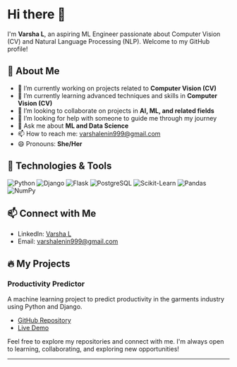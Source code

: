 # Hi there 👋

I'm **Varsha L**, an aspiring ML Engineer passionate about Computer Vision (CV) and Natural Language Processing (NLP). Welcome to my GitHub profile!

## 🚀 About Me
- 🔭 I’m currently working on projects related to **Computer Vision (CV)**
- 🌱 I’m currently learning advanced techniques and skills in **Computer Vision (CV)**
- 👯 I’m looking to collaborate on projects in **AI, ML, and related fields**
- 🤔 I’m looking for help with someone to guide me through my journey
- 💬 Ask me about **ML and Data Science**
- 📫 How to reach me: [varshalenin999@gmail.com](mailto:varshalenin999@gmail.com)
- 😄 Pronouns: **She/Her**

## 🔧 Technologies & Tools
![Python](https://img.shields.io/badge/-Python-333333?style=flat&logo=python)
![Django](https://img.shields.io/badge/-Django-333333?style=flat&logo=django)
![Flask](https://img.shields.io/badge/-Flask-333333?style=flat&logo=flask)
![PostgreSQL](https://img.shields.io/badge/-PostgreSQL-333333?style=flat&logo=postgresql)
![Scikit-Learn](https://img.shields.io/badge/-Scikit--Learn-333333?style=flat&logo=scikit-learn)
![Pandas](https://img.shields.io/badge/-Pandas-333333?style=flat&logo=pandas)
![NumPy](https://img.shields.io/badge/-NumPy-333333?style=flat&logo=numpy)


## 📫 Connect with Me
- LinkedIn: [Varsha L](https://www.linkedin.com/in/varsha-l-ml)
- Email: [varshalenin999@gmail.com](mailto:varshalenin999@gmail.com)

## 🔥 My Projects
### Productivity Predictor
A machine learning project to predict productivity in the garments industry using Python and Django.
- [GitHub Repository](https://github.com/VarshaLenin12/Productivity_Predictor)
- [Live Demo](https://productivity-predictor.onrender.com/)

Feel free to explore my repositories and connect with me. I'm always open to learning, collaborating, and exploring new opportunities!

---

